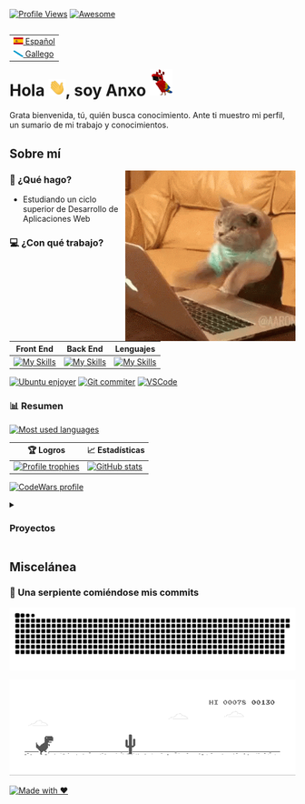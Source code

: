 [![Profile Views](https://komarev.com/ghpvc/?username=AnxoV&color=blueviolet&label=Views)](https://github.com/antonkomarev/github-profile-views-counter)
[![Awesome](https://badgen.net/badge/icon/Fantástico?icon=awesome&label)](https://badgen.net)

<table align="right">
 <tr><td><a href="https://github.com/AnxoV/AnxoV/blob/output/README.md"><img src="assets/icons/flags/es_ES.png" alt="Spanish flag" width="17px"> Español</a></td></tr>
 <tr><td><a href="https://github.com/Carol42/Carol42/blob/output/README.gl-ES.md"><img src="assets/icons/flags/gl_ES.png" alt="Galician flag" width="17px">  Gallego</a></td></tr>
</table>

# Hola <img alt="Wave hand" src="assets/gifs/Hi.gif" width="30">, soy Anxo <img alt="Minecraft parrot dancing" src="assets/gifs/MinecraftParrot.gif" width="40">
Grata bienvenida, tú, quién busca conocimiento. Ante ti muestro mi perfil, un sumario de mi trabajo y conocimientos.

## Sobre mí

<img alt="Coding Cat" align="right" src="assets/gifs/CodingCat.gif">

### 💼 ¿Qué hago?
* Estudiando un ciclo superior de Desarrollo de Aplicaciones Web

### 💻 ¿Con qué trabajo?
| Front End | Back End | Lenguajes |
| --------- | -------- | --------- |
| [![My Skills](https://skillicons.dev/icons?i=js,html,css)](https://skillicons.dev) | [![My Skills](https://skillicons.dev/icons?i=php,mysql)](https://skillicons.dev) | [![My Skills](https://skillicons.dev/icons?i=java,python,c)](https://skillicons.dev) |

[![Ubuntu enjoyer](https://img.shields.io/badge/Ubuntu-E95420?style=for-the-badge&logo=ubuntu&logoColor=white)](https://ubuntu.com)
[![Git commiter](https://img.shields.io/badge/GIT-E44C30?style=for-the-badge&logo=git&logoColor=white)](https://git-scm.com)
[![VSCode](https://img.shields.io/badge/Visual_Studio-5C2D91?style=for-the-badge&logo=visual%20studio&logoColor=white)](https://code.visualstudio.com)

### 📊 Resumen
[![Most used languages](https://github-readme-stats.vercel.app/api/top-langs/?username=AnxoV&layout=compact)](https://github.com/anuraghazra/github-readme-stats)

| 🏆 Logros | 📈 Estadísticas |
| --------- | --------------- |
| [![Profile trophies](https://github-profile-trophy.vercel.app/?username=AnxoV&title=Commits,PullRequest,Repositories,Issues,Reviews,Stars&theme=onedark&no-frame=true&margin-w=10&margin-h=10&column=3&row=2)](https://github.com/ryo-ma/github-profile-trophy) | [![GitHub stats](https://github-readme-stats.vercel.app/api?username=AnxoV&show_icons=true&theme=dracula)](https://github.com/anuraghazra/github-readme-stats) |

[![CodeWars profile](https://img.shields.io/badge/Codewars-B1361E?style=for-the-badge&logo=Codewars&logoColor=white)](https://www.codewars.com/users/AnxoV)

<details>
  <summary><h3>Proyectos</h3></summary>

[![Web platformer](https://github-readme-stats.vercel.app/api/pin/?username=AnxoV&repo=Plataformas)](https://github.com/AnxoV/Plataformas)
[![Collision simulator](https://github-readme-stats.vercel.app/api/pin/?username=AnxoV&repo=Colisiones)](https://github.com/AnxoV/Colisiones)
[![Tank Game](https://github-readme-stats.vercel.app/api/pin/?username=AnxoV&repo=Tanque)](https://github.com/AnxoV/Tanque)
[![Alien invasion](https://github-readme-stats.vercel.app/api/pin/?username=AnxoV&repo=JuegoMarcianos)](https://github.com/AnxoV/JuegoMarcianos)
[![Atari Breakout Web](https://github-readme-stats.vercel.app/api/pin/?username=AnxoV&repo=AtariBreakOut_Web)](https://github.com/AnxoV/AtariBreakOut_Web)
[![Whos That Pokemon](https://github-readme-stats.vercel.app/api/pin/?username=AnxoV&repo=WhosThatPokemon)](https://github.com/AnxoV/WhosThatPokemon)
[![Java ASCII Board Game](https://github-readme-stats.vercel.app/api/pin/?username=AnxoV&repo=JavaBoardGame)](https://github.com/AnxoV/JavaBoardGame)
[![CodeWars Katas](https://github-readme-stats.vercel.app/api/pin/?username=AnxoV&repo=Katas)](https://github.com/AnxoV/Katas)
[![ProgramaMe Contest](https://github-readme-stats.vercel.app/api/pin/?username=AnxoV&repo=ProgramaMe)](https://github.com/AnxoV/ProgramaMe)
 
**🚧 El resto están en progreso 🚧**
  
</details>

## Miscelánea

### 🐍 Una serpiente comiéndose mis commits
[![Snake eating commits](github-contribution-grid-snake.svg)](https://github.com/Platane/snk)

[![Dinosaur](assets/gifs/Dinosaur.gif)](https://en.wikipedia.org/wiki/Dinosaur_Game)

[![Made with ❤️](http://ForTheBadge.com/images/badges/built-with-love.svg)](https://dev.to/envoy_/150-badges-for-github-pnk)
